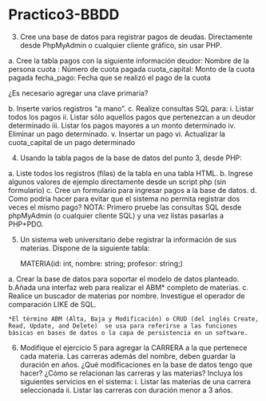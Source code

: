 # Practico3-BBDD

3. Cree una base de datos para registrar pagos de deudas. Directamente desde PhpMyAdmin o cualquier cliente gráfico, sin usar PHP.

a. Cree la tabla pagos con la siguiente información
deudor: Nombre de la persona
cuota : Número de cuota pagada
cuota_capital: Monto  de la cuota pagada
fecha_pago: Fecha que se realizó el pago de la cuota

¿Es necesario agregar una clave primaria?

b. Inserte varios registros “a mano”.
c. Realize consultas SQL para:
i. Listar todos los pagos
ii. Listar sólo aquellos pagos que pertenezcan a un deudor determinado
iii. Listar los pagos mayores a un monto determinado
iv. Eliminar un pago determinado.
v. Insertar un pago
vi. Actualizar la cuota_capital de un pago determinado




4. Usando la tabla pagos de la base de datos del punto 3, desde PHP:

a. Liste todos los registros (filas) de la tabla en una tabla HTML. 
b. Ingrese algunos valores de ejemplo directamente desde un script php (sin formulario)
c. Cree un formulario para ingresar pagos a la base de datos.
d. Como podria hacer para evitar que el sistema no permita registrar dos veces el mismo pago?
NOTA: Primero pruebe las consultas SQL desde phpMyAdmin (o cualquier cliente SQL) y una vez listas pasarlas a PHP+PDO.

5. Un sistema web universitario debe registrar la información de sus materias. Dispone de la siguiente tabla:

	MATERIA(id: int, nombre: string; profesor: string;)

a. Crear la base de datos para soportar el modelo de datos planteado.
b.Añada una interfaz web para realizar el ABM* completo de materias. 
c. Realice un buscador de materias por nombre. Investigue el operador de comparación LIKE de SQL.

	*El término ABM (Alta, Baja y Modificación) o CRUD (del inglés Create, Read, Update, and Delete)  se usa para referirse a las funciones básicas en bases de datos o la capa de persistencia en un software.

6. Modifique el ejercicio 5 para agregar la CARRERA a la que pertenece cada materia. Las carreras además del nombre, deben guardar la duración en años.
¿Qué modificaciones en la base de datos tengo que hacer? ¿Cómo se relacionan las carreras y las materias?
	Incluya los siguientes servicios en el sistema:
i. Listar las materias de una carrera seleccionada
ii. Listar las carreras con duración menor a 3 años.
